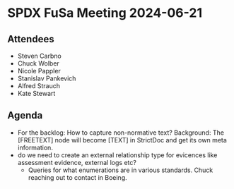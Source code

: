 # SPDX FuSa Meeting 2024-06-21

## Attendees
*  Steven Carbno
* Chuck Wolber
* Nicole Pappler
* Stanislav Pankevich
* Alfred Strauch
* Kate Stewart

## Agenda
* For the backlog: How to capture non-normative text? Background: The [FREETEXT] node will become [TEXT] in StrictDoc and get its own meta information.
* do we need to create an external relationship type for evicences like assessment evidence, external logs etc?
  * Queries for what enumerations are in various standards.   Chuck reaching out to contact in Boeing.
